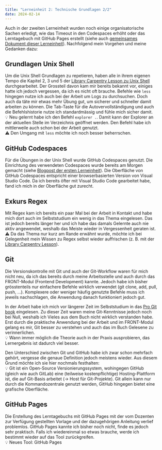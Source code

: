 ```yaml
---
title: "Lerneinheit 2: Technische Grundlagen 2/2"
date: 2024-02-14
---
```


Auch in der zweiten Lerneinheit wurden noch einige organisatorische Sachen erledigt, wie das Timeout in den Codespaces erhöht oder das Lerntagebuch mit GitHub Pages erstellt (siehe auch [gemeinsames Dokument dieser Lerneinheit](https://pad.gwdg.de/H-dlBlKaS9-xqX0ZH8fqcw)). Nachfolgend mein Vorgehen und meine Gedanken dazu:

## Grundlagen Unix Shell
Um die Unix Shell Grundlagen zu repetieren, haben alle in ihrem eigenen Tempo die Kapitel 2, 3 und 5 der [Library Carpentry Lesson zu Unix Shell](https://librarycarpentry.org/lc-shell/index.html) durchgearbeitet. Der Grossteil davon kam mir bereits bekannt vor, einiges hatte ich jedoch vergessen, da ich es nicht oft brauche. Befehle wie ```less``` hingegen nutze ich auch bei der Arbeit um Logs zu durchsuchen. Doch auch da täte mir etwas mehr Übung gut, um sicherer und schneller damit arbeiten zu können. Die Tab-Taste für die Autovervollständigung und auch die Befehlshistorie nutze ich standardmässig und fühle mich sicher damit.<br>
💡 Neu gelernt habe ich den Befehl ```explorer .```. Damit kann der Explorer an der aktuellen Stelle im Verzeichnis geöffnet werden. Den Befehl habe ich mittlerweile auch schon bei der Arbeit genutzt.<br>
⚠️ Den Umgang mit ```less``` möchte ich noch besser beherrschen.

## GitHub Codespaces
Für die Übungen in der Unix Shell wurde GitHub Codespaces genutzt. Die Einrichtung des verwendeten Codespaces wurde bereits am Morgen gemacht (siehe [Blogpost der ersten Lerneinheit](https://yara-wagner.github.io/lerntagebuch/2024/02/14/lerneinheit1.html#:~:text=hier%20nicht%20wiederholt.-,Arbeitsumgebung,-Als%20Arbeitsumgebung%20wird)). Die Oberfläche von GitHub Codespaces entspricht einer browserbasierten Version von Visual Studio Code. Da ich bereits öfter mit Visual Studio Code gearbeitet habe, fand ich mich in der Oberfläche gut zurecht.

## Exkurs Regex
Mit Regex kam ich bereits ein paar Mal bei der Arbeit in Kontakt und habe mich dort auch im Selbststudium ein wenig in das Thema eingelesen. Das ist jedoch bereits länger her und ich habe das damals Gelernte auch nie aktiv angewendet, weshalb  das Meiste wieder in Vergessenheit geraten ist.<br>
⚠️ Da das Thema nur kurz am Rande erwähnt wurde, möchte ich bei Gelegenheit mein Wissen zu Regex selbst wieder auffrischen (z. B. mit der [Library Carpentry Lesson](https://librarycarpentry.org/lc-data-intro/01-regular-expressions.html)).

## Git
Die Versionskontrolle mit Git und auch der Git-Workflow waren für mich nicht neu, da ich das bereits durch meine Arbeitsstelle und auch durch das FRONT-Modul (Frontend Development) kannte. Jedoch habe ich bisher grösstenteils nur einfachere Befehle wirklich verwendet (git clone, add, pull, push, ...). Komplexere oder weniger häufig genutzte Befehle muss ich jeweils nachschlagen, die Anwendung danach funktioniert jedoch gut.

In der Arbeit habe ich mich vor längerer Zeit im Selbststudium in das [Pro Git book](https://git-scm.com/book/en/v2) eingelesen. Zu dieser Zeit waren meine Git-Kenntnisse jedoch noch bei Null, weshalb ich Vieles aus dem Buch nicht wirklich verstanden habe. Erst durch die praktische Anwendung bei der Arbeit und im FRONT-Modul gelang es mir, Git besser zu verstehen und auch das im Buch Gelesene zu verinnerlichen. <br>
💡 Wann immer möglich die Theorie auch in der Praxis ausprobieren, das Lernergebnis ist dadurch viel besser.

Den Unterschied zwischen Git und GitHub habe ich zwar schon mehrfach gehört, vergesse die genaue Definition jedoch meistens wieder. Aus diesem Grund möchte ich sie hier nochmals festhalten:<br>
💡 Git ist ein Open-Source Versionierungssystem, wohingegen GitHub (gleich wie auch GitLab) eine (teilweise kostenpflichtige) Hosting-Plattform ist, die auf Git-Basis arbeitet (→ Host für Git-Projekte). Git allein kann nur durch die Kommandozentrale genutzt werden, GitHub hingegen bietet eine grafische Oberfläche.

## GitHub Pages
Die Erstellung des Lerntagebuchs mit GitHub Pages mit der vom Dozenten zur Verfügung gestellten Vorlage und der dazugehörigen Anleitung verlief problemlos. GitHub Pages kannte ich bisher noch nicht, finde es jedoch sehr praktisch. Falls ich wiedereinmal so etwas brauche, werde ich bestimmt wieder auf das Tool zurückgreifen.<br>
💡 Neues Tool: GitHub Pages
